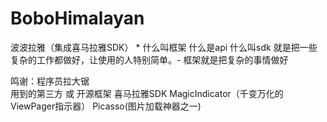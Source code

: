 # BoboHimalayan
波波拉雅（集成喜马拉雅SDK） * 什么叫框架 什么是api 什么叫sdk 就是把一些复杂的工作都做好，让使用的人特别简单。- 框架就是把复杂的事情做好

鸣谢：程序员拉大锯</br>
用到的第三方 或 开源框架 喜马拉雅SDK   MagicIndicator（千变万化的ViewPager指示器） Picasso(图片加载神器之一)

